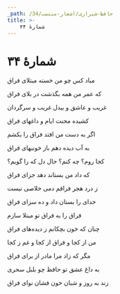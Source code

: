 ```yaml
---
_path: /حافظ-شیرازی/اشعار-منتسب/34
title: >-
    شمارهٔ ۳۴
---
```

# شمارهٔ ۳۴

<div class="b" id="bn1"><div class="m1"><p>مباد کس چو من خسته مبتلای فراق</p></div>
<div class="m2"><p>که عمر من همه بگذشت در بلای فراق</p></div></div>
<div class="b" id="bn2"><div class="m1"><p>غریب و عاشق و بیدل غریب و سرگردان</p></div>
<div class="m2"><p>کشیده محنت ایام و داغهای فراق</p></div></div>
<div class="b" id="bn3"><div class="m1"><p>اگر به دست من افتد فراق را بکشم</p></div>
<div class="m2"><p>به آب دیده دهم باز خونبهای فراق</p></div></div>
<div class="b" id="bn4"><div class="m1"><p>کجا روم؟ چه کنم؟ حال دل که را گویم؟</p></div>
<div class="m2"><p>که داد من بستاند دهد جزای فراق</p></div></div>
<div class="b" id="bn5"><div class="m1"><p>ز درد هجر فراقم دمی خلاصی نیست</p></div>
<div class="m2"><p>خدای را بستان داد و ده سزای فراق</p></div></div>
<div class="b" id="bn6"><div class="m1"><p>فراق را به فراق تو مبتلا سازم</p></div>
<div class="m2"><p>چنان که خون بچکانم ز دیده‌های فراق</p></div></div>
<div class="b" id="bn7"><div class="m1"><p>من از کجا و فراق از کجا و غم ز کجا</p></div>
<div class="m2"><p>مگر که زاد مرا مادر از برای فراق</p></div></div>
<div class="b" id="bn8"><div class="m1"><p>به داغ عشق تو حافظ چو بلبل سحری</p></div>
<div class="m2"><p>زند به روز و شبان خون فشان نوای فراق</p></div></div>
